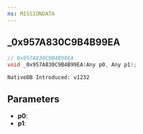 ```yaml
---
ns: MISSIONDATA
---
```

## _0x957A830C9B4B99EA

```c
// 0x957A830C9B4B99EA
void _0x957A830C9B4B99EA(Any p0, Any p1);
```

```
NativeDB Introduced: v1232
```

## Parameters
* **p0**:
* **p1**:
